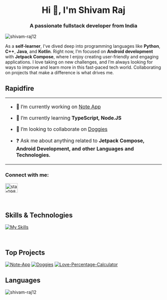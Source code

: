 <h1 align="center">Hi 👋, I'm Shivam Raj</h1>
<h3 align="center">A passionate fullstack developer from India</h3>

<p align="left"> <img src="https://komarev.com/ghpvc/?username=shivam-raj12&label=Profile%20views&color=0e75b6&style=flat" alt="shivam-raj12" /> </p>


As a **self-learner**, I’ve dived deep into programming languages like **Python**, **C++**, **Java**, and **Kotlin**. Right now, I’m focused on **Android development** with **Jetpack Compose**, where I enjoy creating user-friendly and engaging applications. I love taking on new challenges, and I’m always looking for ways to improve and learn more in this fast-paced tech world. Collaborating on projects that make a difference is what drives me.


## Rapidfire  
<table><tr><td valign="top" width="50%">

- 🔭 I’m currently working on [Note App](https://github.com/shivam-raj12/Note-App)

- 🌱 I’m currently learning **TypeScript, Node.JS**

- 👯 I’m looking to collaborate on [Doggies](https://github.com/shivam-raj12/Doggies)

- ❓ Ask me about anything related to **Jetpack Compose, Android Development, and other Languages and Technologies.**

</td></tr></table>  
  
<!---
shivam-raj12/shivam-raj12 is a ✨ special ✨ repository because its `README.md` (this file) appears on your GitHub profile.
You can click the Preview link to take a look at your changes.
--->
<h3 align="left">Connect with me:</h3>
<p align="left">
<a href="https://instagram.com/star098123" target="blank"><img align="center" src="https://raw.githubusercontent.com/rahuldkjain/github-profile-readme-generator/master/src/images/icons/Social/instagram.svg" alt="star098123" height="30" width="40" /></a>
</p>

<br/>  


## Skills & Technologies

[![My Skills](https://skillicons.dev/icons?i=kotlin,java,androidstudio,git,github,firebase,appwrite,supabase,c,cpp,py,flask,arduino,mysql,postgres,latex,figma,materialui,nodejs,js,ts,vscode,pycharm,clion,idea,ktor&perline=8)](https://skillicons.dev)

<br/>

## Top Projects
[![**Note-App**](https://github-readme-stats.vercel.app/api/pin/?username=shivam-raj12&repo=Note-App)](https://github.com/shivam-raj12/Note-App)
[![**Doggies**](https://github-readme-stats.vercel.app/api/pin/?username=shivam-raj12&repo=Doggies)](https://github.com/shivam-raj12/Doggies)
[![**Love-Percentage-Calculator**](https://github-readme-stats.vercel.app/api/pin/?username=shivam-raj12&repo=Love-Percentage-Calculator)](https://github.com/shivam-raj12/Love-Percentage-Calculator)

## Languages
<p><img align="center" src="https://github-readme-stats.vercel.app/api/top-langs?username=shivam-raj12&show_icons=true&locale=en&layout=compact" alt="shivam-raj12" /></p>
